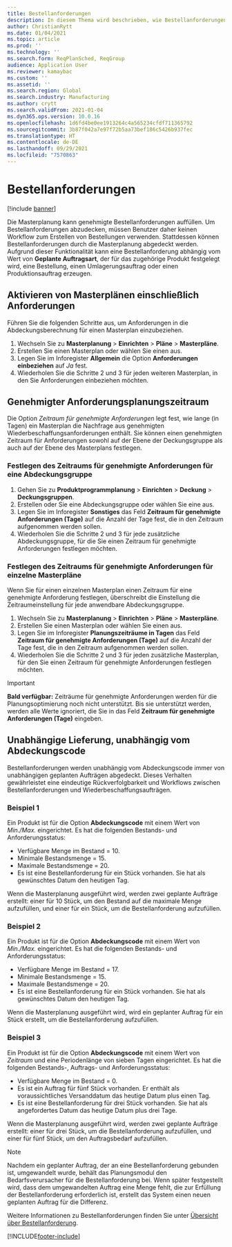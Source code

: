 ```yaml
---
title: Bestellanforderungen
description: In diesem Thema wird beschrieben, wie Bestellanforderungen in der Planungsoptimierung unterstützt werden.
author: ChristianRytt
ms.date: 01/04/2021
ms.topic: article
ms.prod: ''
ms.technology: ''
ms.search.form: ReqPlanSched, ReqGroup
audience: Application User
ms.reviewer: kamaybac
ms.custom: ''
ms.assetid: ''
ms.search.region: Global
ms.search.industry: Manufacturing
ms.author: crytt
ms.search.validFrom: 2021-01-04
ms.dyn365.ops.version: 10.0.16
ms.openlocfilehash: 1d6fd4be0ee1913264c4a565234cfdf711365792
ms.sourcegitcommit: 3b87f042a7e97f72b5aa73bef186c5426b937fec
ms.translationtype: HT
ms.contentlocale: de-DE
ms.lasthandoff: 09/29/2021
ms.locfileid: "7570863"
---
```

# <a name="purchase-requisitions"></a>Bestellanforderungen

[!include [banner](../../includes/banner.md)]

Die Masterplanung kann genehmigte Bestellanforderungen auffüllen. Um Bestellanforderungen abzudecken, müssen Benutzer daher keinen Workflow zum Erstellen von Bestellungen verwenden. Stattdessen können Bestellanforderungen durch die Masterplanung abgedeckt werden. Aufgrund dieser Funktionalität kann eine Bestellanforderung abhängig vom Wert von **Geplante Auftragsart**, der für das zugehörige Produkt festgelegt wird, eine Bestellung, einen Umlagerungsauftrag oder einen Produktionsauftrag erzeugen.

## <a name="enable-master-plans-to-include-requisitions"></a>Aktivieren von Masterplänen einschließlich Anforderungen

Führen Sie die folgenden Schritte aus, um Anforderungen in die Abdeckungsberechnung für einen Masterplan einzubeziehen.

1. Wechseln Sie zu **Masterplanung** \> **Einrichten** \> **Pläne** \> **Masterpläne**.
1. Erstellen Sie einen Masterplan oder wählen Sie einen aus.
1. Legen Sie im Inforegister **Allgemein** die Option **Anforderungen einbeziehen** auf *Ja* fest.
1. Wiederholen Sie die Schritte 2 und 3 für jeden weiteren Masterplan, in den Sie Anforderungen einbeziehen möchten.

## <a name="approved-requisitions-time-fence"></a>Genehmigter Anforderungsplanungszeitraum

Die Option *Zeitraum für genehmigte Anforderungen* legt fest, wie lange (in Tagen) ein Masterplan die Nachfrage aus genehmigten Wiederbeschaffungsanforderungen enthält. Sie können einen genehmigten Zeitraum für Anforderungen sowohl auf der Ebene der Deckungsgruppe als auch auf der Ebene des Masterplans festlegen.

### <a name="set-the-approved-requisitions-time-fence-for-a-coverage-group"></a>Festlegen des Zeitraums für genehmigte Anforderungen für eine Abdeckungsgruppe

1. Gehen Sie zu **Produktprogrammplanung** \> **Einrichten** \> **Deckung** \> **Deckungsgruppen**.
1. Erstellen oder Sie eine Abdeckungsgruppe oder wählen Sie eine aus.
1. Legen Sie im Inforegister **Sonstiges** das Feld **Zeitraum für genehmigte Anforderungen (Tage)** auf die Anzahl der Tage fest, die in den Zeitraum aufgenommen werden sollen.
1. Wiederholen Sie die Schritte 2 und 3 für jede zusätzliche Abdeckungsgruppe, für die Sie einen Zeitraum für genehmigte Anforderungen festlegen möchten.

### <a name="set-the-approved-requisitions-time-fence-for-individual-master-plans"></a>Festlegen des Zeitraums für genehmigte Anforderungen für einzelne Masterpläne

Wenn Sie für einen einzelnen Masterplan einen Zeitraum für eine genehmigte Anforderung festlegen, überschreibt die Einstellung die Zeitraumeinstellung für jede anwendbare Abdeckungsgruppe.

1. Wechseln Sie zu **Masterplanung** \> **Einrichten** \> **Pläne** \> **Masterpläne**.
1. Erstellen Sie einen Masterplan oder wählen Sie einen aus.
1. Legen Sie im Inforegister **Planungszeiträume in Tagen** das Feld **Zeitraum für genehmigte Anforderungen (Tage)** auf die Anzahl der Tage fest, die in den Zeitraum aufgenommen werden sollen.
1. Wiederholen Sie die Schritte 2 und 3 für jeden zusätzliche Masterplan, für den Sie einen Zeitraum für genehmigte Anforderungen festlegen möchten.

> [!IMPORTANT]
> **Bald verfügbar:** Zeiträume für genehmigte Anforderungen werden für die Planungsoptimierung noch nicht unterstützt. Bis sie unterstützt werden, werden alle Werte ignoriert, die Sie in das Feld **Zeitraum für genehmigte Anforderungen (Tage)** eingeben.

## <a name="independent-supply-regardless-of-coverage-code"></a>Unabhängige Lieferung, unabhängig vom Abdeckungscode

Bestellanforderungen werden unabhängig vom Abdeckungscode immer von unabhängigen geplanten Aufträgen abgedeckt. Dieses Verhalten gewährleistet eine eindeutige Rückverfolgbarkeit und Workflows zwischen Bestellanforderungen und Wiederbeschaffungsaufträgen.

### <a name="example-1"></a>Beispiel 1

Ein Produkt ist für die Option **Abdeckungscode** mit einem Wert von *Min./Max.* eingerichtet. Es hat die folgenden Bestands- und Anforderungsstatus:

- Verfügbare Menge im Bestand = 10.
- Minimale Bestandsmenge = 15.
- Maximale Bestandsmenge = 20.
- Es ist eine Bestellanforderung für ein Stück vorhanden. Sie hat als gewünschtes Datum den heutigen Tag.

Wenn die Masterplanung ausgeführt wird, werden zwei geplante Aufträge erstellt: einer für 10 Stück, um den Bestand auf die maximale Menge aufzufüllen, und einer für ein Stück, um die Bestellanforderung aufzufüllen.

### <a name="example-2"></a>Beispiel 2

Ein Produkt ist für die Option **Abdeckungscode** mit einem Wert von *Min./Max.* eingerichtet. Es hat die folgenden Bestands- und Anforderungsstatus:

- Verfügbare Menge im Bestand = 17.
- Minimale Bestandsmenge = 15.
- Maximale Bestandsmenge = 20.
- Es ist eine Bestellanforderung für ein Stück vorhanden. Sie hat als gewünschtes Datum den heutigen Tag.

Wenn die Masterplanung ausgeführt wird, wird ein geplanter Auftrag für ein Stück erstellt, um die Bestellanforderung aufzufüllen.

### <a name="example-3"></a>Beispiel 3

Ein Produkt ist für die Option **Abdeckungscode** mit einem Wert von *Zeitraum* und eine Periodenlänge von sieben Tagen eingerichtet. Es hat die folgenden Bestands-, Auftrags- und Anforderungsstatus:

- Verfügbare Menge im Bestand = 0.
- Es ist ein Auftrag für fünf Stück vorhanden. Er enthält als voraussichtliches Versanddatum das heutige Datum plus einen Tag.
- Es ist eine Bestellanforderung für drei Stück vorhanden. Sie hat als angefordertes Datum das heutige Datum plus drei Tage.

Wenn die Masterplanung ausgeführt wird, werden zwei geplante Aufträge erstellt: einer für drei Stück, um die Bestellanforderung aufzufüllen, und einer für fünf Stück, um den Auftragsbedarf aufzufüllen.

> [!NOTE]
> Nachdem ein geplanter Auftrag, der an eine Bestellanforderung gebunden ist, umgewandelt wurde, behält das Planungsmodul den Bedarfsverursacher für die Bestellanforderung bei. Wenn später festgestellt wird, dass dem umgewandelten Auftrag eine Menge fehlt, die zur Erfüllung der Bestellanforderung erforderlich ist, erstellt das System einen neuen geplanten Auftrag für die Differenz.

Weitere Informationen zu Bestellanforderungen finden Sie unter [Übersicht über Bestellanforderung](../../procurement/purchase-requisitions-overview.md).


[!INCLUDE[footer-include](../../../includes/footer-banner.md)]